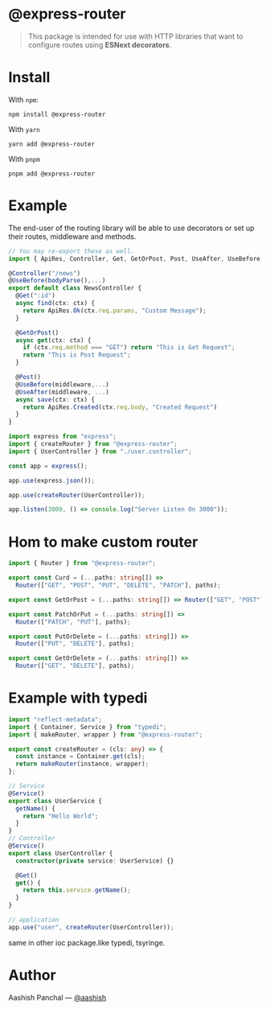 # @express-router

> This package is intended for use with HTTP libraries that want to configure routes using **ESNext decorators**.

# Install

With `npm`:

```
npm install @express-router
```

With `yarn`

```
yarn add @express-router
```

With `pnpm`

```
pnpm add @express-router
```

# Example

The end-user of the routing library will be able to use decorators or set up their routes, middleware and methods.

```ts
// You may re-export these as well.
import { ApiRes, Controller, Get, GetOrPost, Post, UseAfter, UseBefore, ctx } from "@express-router";

@Controller("/news")
@UseBefore(bodyParse(),...)
export default class NewsController {
  @Get(":id")
  async find(ctx: ctx) {
    return ApiRes.Ok(ctx.req.params, "Custom Message");
  }

  @GetOrPost()
  async get(ctx: ctx) {
    if (ctx.req.method === "GET") return "This is Get Request";
    return "This is Post Request";
  }

  @Post()
  @UseBefore(middleware,...)
  @UseAfter(middleware, ...)
  async save(ctx: ctx) {
    return ApiRes.Created(ctx.req.body, "Created Request")
  }
}
```

```ts
import express from "express";
import { createRouter } from "@express-router";
import { UserController } from "./user.controller";

const app = express();

app.use(express.json());

app.use(createRouter(UserController));

app.listen(3000, () => console.log("Server Listen On 3000"));
```

# Hom to make custom router

```ts
import { Router } from "@express-router";

export const Curd = (...paths: string[]) =>
  Router(["GET", "POST", "PUT", "DELETE", "PATCH"], paths);

export const GetOrPost = (...paths: string[]) => Router(["GET", "POST"], paths);

export const PatchOrPut = (...paths: string[]) =>
  Router(["PATCH", "PUT"], paths);

export const PutOrDelete = (...paths: string[]) =>
  Router(["PUT", "DELETE"], paths);

export const GetOrDelete = (...paths: string[]) =>
  Router(["GET", "DELETE"], paths);
```

# Example with typedi

```ts
import "reflect-metadata";
import { Container, Service } from "typedi";
import { makeRouter, wrapper } from "@express-router";

export const createRouter = (cls: any) => {
  const instance = Container.get(cls);
  return makeRouter(instance, wrapper);
};

// Service
@Service()
export class UserService {
  getName() {
    return "Hello World";
  }
}
// Controller
@Service()
export class UserController {
  constructor(private service: UserService) {}

  @Get()
  get() {
    return this.service.getName();
  }
}

// application
app.use("user", createRouter(UserController));
```

same in other ioc package.like typedi, tsyringe.

# Author

Aashish Panchal — [@aashish](https://twitter.com/aashish405)
